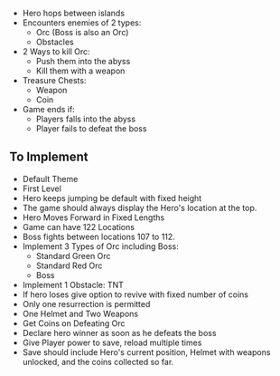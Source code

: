 - Hero hops between islands
- Encounters enemies of 2 types:
    - Orc (Boss is also an Orc)
    - Obstacles
- 2 Ways to kill Orc:
    - Push them into the abyss
    - Kill them with a weapon
- Treasure Chests:
    - Weapon
    - Coin
- Game ends if:
    - Players falls into the abyss
    - Player fails to defeat the boss

## To Implement

- Default Theme
- First Level
- Hero keeps jumping be default with fixed height
- The game should always display the Hero's location at the top.
- Hero Moves Forward in Fixed Lengths
- Game can have 122 Locations
- Boss fights between locations 107 to 112.
- Implement 3 Types of Orc including Boss:
    - Standard Green Orc
    - Standard Red Orc
    - Boss
- Implement 1 Obstacle: TNT
- If hero loses give option to revive with fixed number of coins
- Only one resurrection is permitted
- One Helmet and Two Weapons
- Get Coins on Defeating Orc
- Declare hero winner as soon as he defeats the boss
- Give Player power to save, reload multiple times
- Save should include Hero's current position, Helmet with weapons unlocked, and the coins collected so far.